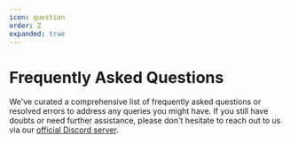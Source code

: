 ```yaml
---
icon: question
order: Z
expanded: true
---
```


# Frequently Asked Questions

We've curated a comprehensive list of frequently asked questions or resolved errors to address any queries you might have. If you still have doubts or need further assistance, please don't hesitate to reach out to us via our [official Discord server](https://discord.gg/IAHispano).
